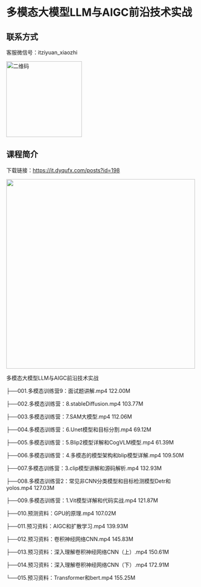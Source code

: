 # 多模态大模型LLM与AIGC前沿技术实战

## 联系方式

客服微信号：itziyuan_xiaozhi

<img src="https://ziyuanyun.oss-cn-guangzhou.aliyuncs.com/common/20240614073449/666b82192834a.jpg" width="200" height="200" alt="二维码">

## 课程简介

下载链接：https://it.dyqufx.com/posts?id=198

<img src="https://ziyuanyun.oss-cn-guangzhou.aliyuncs.com/yun/20240515151658/6644616a10ade.jpg" width="500" alt="">

  多模态大模型LLM与AIGC前沿技术实战



 ├──001.多模态训练营9：面试题讲解.mp4 122.00M

 ├──002.多模态训练营：8.stableDiffusion.mp4 103.77M

 ├──003.多模态训练营：7.SAM大模型.mp4 112.06M

 ├──004.多模态训练营：6.Unet模型和目标分割.mp4 69.12M

 ├──005.多模态训练营：5.Blip2模型详解和CogVLM模型.mp4 61.39M

 ├──006.多模态训练营：4.多模态的模型架构和blip模型详解.mp4 109.50M

 ├──007.多模态训练营：3.clip模型讲解和源码解析.mp4 132.93M

 ├──008.多模态训练营2：常见非CNN分类模型和目标检测模型Detr和yolos.mp4 127.03M

 ├──009.多模态训练营：1.Vit模型详解和代码实战.mp4 121.87M

 ├──010.预测资料：GPU的原理.mp4 107.02M

 ├──011.预习资料：AIGC和扩散学习.mp4 139.93M

 ├──012.预习资料：卷积神经网络CNN.mp4 145.83M

 ├──013.预习资料：深入理解卷积神经网络CNN（上）.mp4 150.61M

 ├──014.预习资料：深入理解卷积神经网络CNN（下）.mp4 172.91M

 └──015.预习资料：Transformer和bert.mp4 155.25M

  